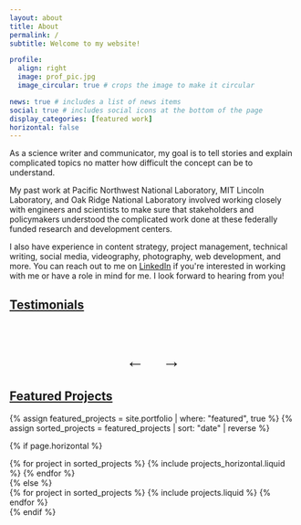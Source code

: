 ```yaml
---
layout: about
title: About
permalink: /
subtitle: Welcome to my website!

profile:
  align: right
  image: prof_pic.jpg
  image_circular: true # crops the image to make it circular

news: true # includes a list of news items
social: true # includes social icons at the bottom of the page
display_categories: [featured work]
horizontal: false
---
```


As a science writer and communicator, my goal is to tell stories and explain complicated topics no matter how difficult the concept can be to understand. 

My past work at Pacific Northwest National Laboratory, MIT Lincoln Laboratory, and Oak Ridge National Laboratory involved working closely with engineers and scientists to make sure that stakeholders and policymakers understood the complicated work done at these federally funded research and development centers. 

I also have experience in content strategy, project management, technical writing, social media, videography, photography, web development, and more. You can reach out to me on [LinkedIn](https://www.linkedin.com/in/guniv) if you're interested in working with me or have a role in mind for me. I look forward to hearing from you!

<div class="projects">
  <a id="testimonials" href="#testimonials">
    <h2 class="category">Testimonials</h2>
  </a>
</div>
<!-- Testimonial Carousel -->
<div id="testimonial-carousel" class="carousel">
  <div class="carousel-content"></div>
</div>
<div id="testimonial-arrows" class="carousel">
  <div class="carousel-arrows">
    <button id="prev-arrow" class="carousel-arrow">←</button>
    <button id="next-arrow" class="carousel-arrow">→</button>
  </div>
</div>

<!-- Inline Testimonials -->
<script>
  const testimonials = [
    { "quote": "Josh did a wonderful job at getting me up to speed… he kept track of all of our stories and was good at leading the team.", "author": "Riley Brunner, Video Content Producer, Jumo Health" },
    { "quote": "Josh [brought] critical technical abilities to our digital work, frequently suggesting ways to do our work more effectively or efficiently.", "author": "Jamie Lonie, Digital Media Marketing Specialist, Global Business Coalition for Education" },
    { "quote": "[Josh] hit the ground running and was able to help us create successful new social media content and campaigns from the get go.", "author": "Francois Servranckx, Environmental, Social and Governance (ESG) Communcications Lead, Guardian Life" },
    { "quote": "A valuable contributor to the team and a talented writer.", "author": "Wendy Hames, Senior Technical Editor, Oak Ridge National Laboratory" },
    { "quote": "Josh has an excellent ability to devise a vision for a team and then develop an action plan to see that vision enacted.", "author": "Rachel Ellestad, Associate Dean for Student Success, University of Minnesota Duluth" },
    { "quote": "Anyone looking for a dedicated and experienced writer would do well to consider Josh.", "author": "Paul Boisvert, Senior Science Writer, Oak Ridge National Laboratory" },
    { "quote": "Any organization Josh leads I'm confident will have great internal communication and delegation.", "author": "Ben Klein, Director of Engineering, Swiftly" },
    { "quote": "Josh is highly organized, dedicated, business-minded, and exceptionally tech-savvy.", "author": "Randy Brown, Senior Software Developer, Agilaire" }
  ];

  document.addEventListener("DOMContentLoaded", function () {
    const prevArrow = document.getElementById("prev-arrow");
    const nextArrow = document.getElementById("next-arrow");
    const carouselContent = document.querySelector(".carousel-content");
    let currentIndex = 0;
    let autoScroll;

    // Populate the carousel with testimonials
    function loadTestimonials() {
      testimonials.forEach((testimonial, index) => {
        const item = document.createElement("div");
        item.classList.add("carousel-item");
        if (index === 0) {
          item.classList.add("active"); // Make the first item visible
        }
        item.innerHTML = `
          <blockquote class="quote">"${testimonial.quote}"</blockquote>
          <cite class="author">- ${testimonial.author}</cite>
        `;
        carouselContent.appendChild(item);
      });
      startAutoScroll(); // Begin auto-scrolling
    }

    // Show a specific testimonial by index
    function showTestimonial(index) {
      const items = document.querySelectorAll(".carousel-item");
      items.forEach((item, i) => {
        item.classList.toggle("active", i === index);
      });
    }

    // Change slide based on direction
    function changeSlide(direction) {
      currentIndex = (currentIndex + direction + testimonials.length) % testimonials.length;
      showTestimonial(currentIndex);
    }

    // Automatic scrolling
    function startAutoScroll() {
      autoScroll = setInterval(() => {
        changeSlide(1); // Move to the next slide
      }, 6000);
    }

    function stopAutoScroll() {
      clearInterval(autoScroll);
    }

    // Event listeners for arrows
    prevArrow.addEventListener("click", () => {
      stopAutoScroll();
      changeSlide(-1);
      startAutoScroll();
    });

    nextArrow.addEventListener("click", () => {
      stopAutoScroll();
      changeSlide(1);
      startAutoScroll();
    });

    loadTestimonials(); // Load testimonials on page load
  });
</script>

<!-- Testimonial Carousel CSS -->
<style>
  #testimonial-carousel {
    position: relative;
    width: 100%;
    max-width: 800px;
    margin: 10px auto;
    overflow: hidden;
    text-align: center;
    font-family: var(--global-font-family);
    background-color: var(--global-background-color);
    border-radius: var(--global-border-radius, 8px);
    box-shadow: var(--global-box-shadow);
  }

  #testimonial-arrows {
    position: relative;
    width: 100%;
    overflow: hidden; /* Contain content */
    text-align: center;
    font-family: var(--global-font-family);
    background-color: var(--global-background-color);
    border-radius: var(--global-border-radius, 8px);
    box-shadow: var(--global-box-shadow);
  }

  .carousel-content {
    padding: 20px;
    box-sizing: border-box;
  }

  .carousel-item {
    position: absolute;
    width: 100%;
    top: 0;
    left: 0;
    display: none;
    opacity: 0;
    transition: opacity 0.5s var(--global-transition-ease, ease-in-out);
  }
  .carousel-item.active {
    position: relative; /* Let the active one affect layout */
    display: block;
    opacity: 1;
}

  .carousel-item blockquote {
    background: none;
    border: none;
    font-weight: bold;
    font-size: inherit;
    line-height: 1.6;
    color: var(--global-text-color-light);
    margin: 0 0 10px;
    padding: 0;
  }

  .carousel-item cite {
    display: block;
    margin-top: 0px;
    font-size: 1.1em;
    font-weight: bold;
    color: var(--global-theme-color);
  }

  .carousel-arrows {
    display: flex;
    justify-content: center;
    gap: 20px; /* Space between the arrows */
  }

  .carousel-arrow {
    background: none;
    border: none;
    font-size: 2rem;
    cursor: pointer;
    color: var(--global-theme-color);
    transition: color 0.3s ease;
  }

  .carousel-arrow:hover {
    color: var(--global-theme-color-dark);
  }

  /* Responsive Adjustments */
  @media (max-width: 768px) {
    #testimonial-carousel {
      max-width: 100%;
    }

    .carousel-arrow {
      font-size: 1.5rem;
    }

    .carousel-arrows {
      gap: 10px;
    }
  }

</style>

<!-- Featured Projects Section -->
<div class="projects">
  <a id="featured-projects" href="#featured-projects">
    <h2 class="category">Featured Projects</h2>
  </a>

  {% assign featured_projects = site.portfolio | where: "featured", true %}
  {% assign sorted_projects = featured_projects | sort: "date" | reverse %}

  {% if page.horizontal %}
  <div class="container">
    <div class="row row-cols-1 row-cols-md-2">
      {% for project in sorted_projects %}
        {% include projects_horizontal.liquid %}
      {% endfor %}
    </div>
  </div>
  {% else %}
  <div class="row row-cols-1 row-cols-md-3">
    {% for project in sorted_projects %}
      {% include projects.liquid %}
    {% endfor %}
  </div>
  {% endif %}
</div>
